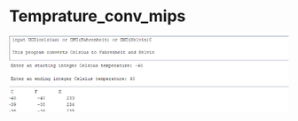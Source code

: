 # Temprature_conv_mips

![](2020-12-15_18_28_54-Window.png)
![](2020-12-15_18_29_20-Window.png)
![](2020-12-15_18_29_51-Window.png)
